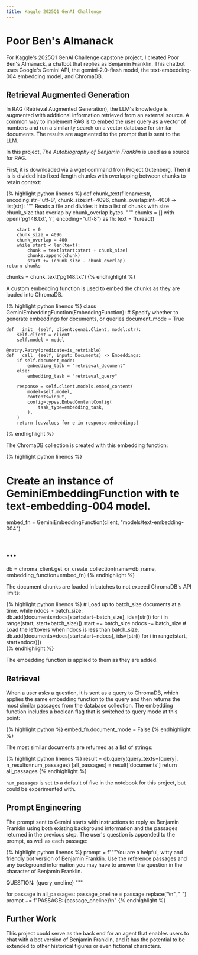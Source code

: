 ```yaml
---
title: Kaggle 2025Q1 GenAI Challenge
---
```


# Poor Ben's Almanack

For Kaggle's 2025Q1 GenAI Challenge capstone project, I created Poor Ben's Almanack, a chatbot that replies as Benjamin Franklin.
This chatbot uses Google's Gemini API, the gemini-2.0-flash model, the text-embedding-004 embedding model, and ChromaDB.

## Retrieval Augmented Generation

In RAG (Retrieval Augmented Generation), the LLM's knowledge is augmented with additional information retrieved from an external source. A common way to implement
RAG is to embed the user query as a vector of numbers and run a similarity search on a vector database for similar documents. The results are augmented to the prompt
that is sent to the LLM.

In this project, *The Autobiography of Benjamin Franklin* is used as a source for RAG.

First, it is downloaded via a wget command from Project Gutenberg. Then it is is divided into fixed-length chunks with overlapping between
chunks to retain context:

{% highlight python linenos %}
def chunk_text(filename:str, encoding:str='utf-8', chunk_size:int=4096, chunk_overlap:int=400) -> list[str]:
    """ Reads a file and divides it into a list of chunks with size chunk_size that overlap by chunk_overlap bytes.
    """
    chunks = []
    with open('pg148.txt', 'r', encoding="utf-8") as fh:
        text = fh.read()

        start = 0
        chunk_size = 4096
        chunk_overlap = 400
        while start < len(text):
            chunk = text[start:start + chunk_size]
            chunks.append(chunk)
            start += (chunk_size - chunk_overlap)
    return chunks
    
chunks = chunk_text('pg148.txt')
{% endhighlight %}

A custom embedding function is used to embed the chunks as they are loaded into ChromaDB.

{% highlight python linenos %}
class GeminiEmbeddingFunction(EmbeddingFunction):
    # Specify whether to generate embeddings for documents, or queries
    document_mode = True
    
    def __init__(self, client:genai.Client, model:str):
        self.client = client
        self.model = model

    @retry.Retry(predicate=is_retriable)
    def __call__(self, input: Documents) -> Embeddings:
        if self.document_mode:
            embedding_task = "retrieval_document"
        else:
            embedding_task = "retrieval_query"

        response = self.client.models.embed_content(
            model=self.model,
            contents=input,
            config=types.EmbedContentConfig(
                task_type=embedding_task,
            ),
        )
        return [e.values for e in response.embeddings]
{% endhighlight %}

The ChromaDB collection is created with this embedding function:

{% highlight python linenos %}
# Create an instance of GeminiEmbeddingFunction with te text-embedding-004 model.
embed_fn = GeminiEmbeddingFunction(client, "models/text-embedding-004")
# ...
db = chroma_client.get_or_create_collection(name=db_name, embedding_function=embed_fn)
{% endhighlight %}

The document chunks are loaded in batches to not exceed ChromaDB's API limits:

{% highlight python linenos %}
    # Load up to batch_size documents at a time.
    while ndocs > batch_size:
        db.add(documents=docs[start:start+batch_size], ids=[str(i) for i in range(start, start+batch_size)])
        start += batch_size
        ndocs -= batch_size
    # Load the leftovers when ndocs is less than batch_size.
    db.add(documents=docs[start:start+ndocs], ids=[str(i) for i in range(start, start+ndocs)])    
{% endhighlight %}

The embedding function is applied to them as they are added.

## Retrieval

When a user asks a question, it is sent as a query to ChromaDB, which applies the same embedding function to the query and then returns the most similar passages from the database collection. The embedding function includes a boolean flag that is switched to query mode at this point:

{% highlight python %}
embed_fn.document_mode = False
{% endhighlight %}

The most similar documents are returned as a list of strings:

{% highlight python linenos %}
result = db.query(query_texts=[query], n_results=num_passages)
[all_passages] = result['documents']
return all_passages
{% endhighlight %}

``num_passages`` is set to a default of five in the notebook for this project, but could be experimented with.

## Prompt Engineering

The prompt sent to Gemini starts with instructions to reply as Benjamin Franklin using both existing background information and the passages returned in the previous step. The user's question is appended to the prompt, as well as each passage:

{% highlight python linenos %}
prompt = f"""You are a helpful, witty and friendly bot version of Benjamin Franklin. 
Use the reference passages and any background information you may have to answer the question
in the character of Benjamin Franklin.

QUESTION: {query_oneline}
"""

for passage in all_passages:
    passage_oneline = passage.replace("\n", " ")
    prompt += f"PASSAGE: {passage_oneline}\n"
{% endhighlight %}

## Further Work

This project could serve as the back end for an agent that enables users to chat with a bot version of Benjamin Franklin, and it has the potential to be extended to other historical figures or even fictional characters. 